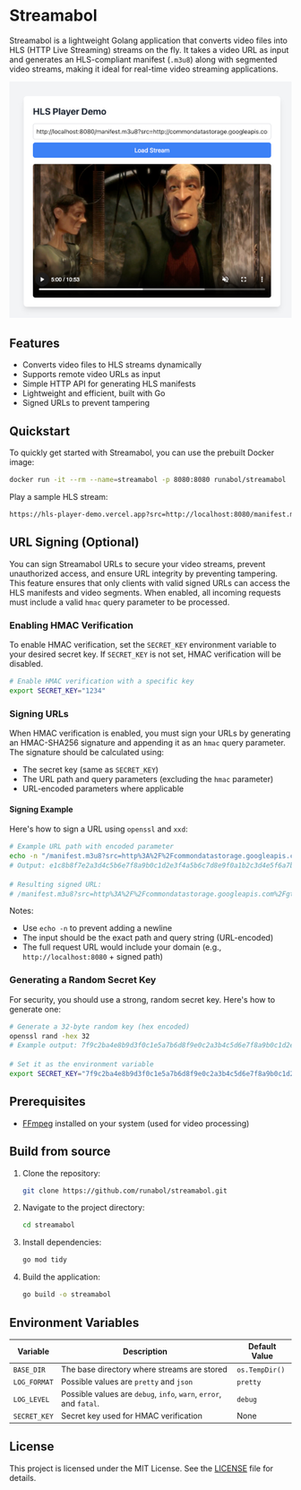 # Streamabol

Streamabol is a lightweight Golang application that converts video files into HLS (HTTP Live Streaming) streams on the fly. It takes a video URL as input and generates an HLS-compliant manifest (`.m3u8`) along with segmented video streams, making it ideal for real-time video streaming applications.

![Player](screenshot_v2.jpg)

## Features
- Converts video files to HLS streams dynamically
- Supports remote video URLs as input
- Simple HTTP API for generating HLS manifests
- Lightweight and efficient, built with Go
- Signed URLs to prevent tampering

## Quickstart

To quickly get started with Streamabol, you can use the prebuilt Docker image:

```bash
docker run -it --rm --name=streamabol -p 8080:8080 runabol/streamabol
```

Play a sample HLS stream: 

```bash
https://hls-player-demo.vercel.app?src=http://localhost:8080/manifest.m3u8?src=http://commondatastorage.googleapis.com/gtv-videos-bucket/sample/ElephantsDream.mp4
```

## URL Signing (Optional)

You can sign Streamabol URLs to secure your video streams, prevent unauthorized access, and ensure URL integrity by preventing tampering. This feature ensures that only clients with valid signed URLs can access the HLS manifests and video segments. When enabled, all incoming requests must include a valid `hmac` query parameter to be processed.

### Enabling HMAC Verification
To enable HMAC verification, set the `SECRET_KEY` environment variable to your desired secret key. If `SECRET_KEY` is not set, HMAC verification will be disabled.

```bash
# Enable HMAC verification with a specific key
export SECRET_KEY="1234"
```

### Signing URLs
When HMAC verification is enabled, you must sign your URLs by generating an HMAC-SHA256 signature and appending it as an `hmac` query parameter. The signature should be calculated using:
- The secret key (same as `SECRET_KEY`)
- The URL path and query parameters (excluding the `hmac` parameter)
- URL-encoded parameters where applicable

#### Signing Example
Here's how to sign a URL using `openssl` and `xxd`:

```bash
# Example URL path with encoded parameter
echo -n "/manifest.m3u8?src=http%3A%2F%2Fcommondatastorage.googleapis.com%2Fgtv-videos-bucket%2Fsample%2FElephantsDream.mp4" | openssl dgst -sha256 -hmac "1234" -binary | xxd -p -c 256
# Output: e1c8b8f7e2a3d4c5b6e7f8a9b0c1d2e3f4a5b6c7d8e9f0a1b2c3d4e5f6a7b8c9

# Resulting signed URL:
# /manifest.m3u8?src=http%3A%2F%2Fcommondatastorage.googleapis.com%2Fgtv-videos-bucket%2Fsample%2FElephantsDream.mp4&hmac=e1c8b8f7e2a3d4c5b6e7f8a9b0c1d2e3f4a5b6c7d8e9f0a1b2c3d4e5f6a7b8c9
```

Notes:
- Use `echo -n` to prevent adding a newline
- The input should be the exact path and query string (URL-encoded)
- The full request URL would include your domain (e.g., `http://localhost:8080` + signed path)

### Generating a Random Secret Key
For security, you should use a strong, random secret key. Here's how to generate one:

```bash
# Generate a 32-byte random key (hex encoded)
openssl rand -hex 32
# Example output: 7f9c2ba4e8b9d3f0c1e5a7b6d8f9e0c2a3b4c5d6e7f8a9b0c1d2e3f4a5b6d7e8

# Set it as the environment variable
export SECRET_KEY="7f9c2ba4e8b9d3f0c1e5a7b6d8f9e0c2a3b4c5d6e7f8a9b0c1d2e3f4a5b6d7e8"
```

## Prerequisites
- [FFmpeg](https://ffmpeg.org/download.html) installed on your system (used for video processing)

## Build from source
1. Clone the repository:
   ```bash
   git clone https://github.com/runabol/streamabol.git
   ```
2. Navigate to the project directory:
   ```bash
   cd streamabol
   ```
3. Install dependencies:
   ```bash
   go mod tidy
   ```
4. Build the application:
   ```bash
   go build -o streamabol
   ```

## Environment Variables

| Variable      | Description                                 | Default Value |
|---------------|---------------------------------------------|---------------|
| `BASE_DIR`    | The base directory where streams are stored | `os.TempDir()`  |
| `LOG_FORMAT`  | Possible values are `pretty` and `json`     | `pretty` |
| `LOG_LEVEL`   | Possible values are `debug`, `info`, `warn`, `error`, and `fatal`. | `debug`
| `SECRET_KEY`  | Secret key used for HMAC verification       | None          |

## License
This project is licensed under the MIT License. See the [LICENSE](LICENSE) file for details.
